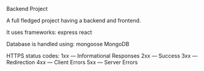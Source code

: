 Backend Project

A full fledged project having a backend and frontend. 

It uses frameworks:
express
react

Database is handled using:
mongoose
MongoDB

HTTPS status codes:
1xx — Informational Responses
2xx — Success
3xx — Redirection
4xx — Client Errors
5xx — Server Errors


